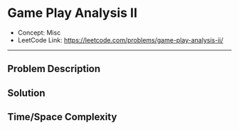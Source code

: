 # Game Play Analysis II

- Concept: Misc
- LeetCode Link: https://leetcode.com/problems/game-play-analysis-ii/

---

## Problem Description

## Solution

## Time/Space Complexity


